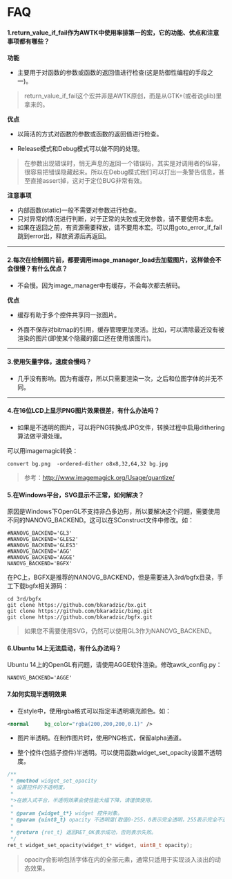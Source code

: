# FAQ

#### 1.return\_value\_if\_fail作为AWTK中使用率排第一的宏，它的功能、优点和注意事项都有哪些？

**功能**

* 主要用于对函数的参数或函数的返回值进行检查(这是防御性编程的手段之一)。

> return\_value\_if\_fail这个宏并非是AWTK原创，而是从GTK+(或者说glib)里拿来的。

**优点**

* 以简洁的方式对函数的参数或函数的返回值进行检查。

* Release模式和Debug模式可以做不同的处理。

> 在参数出现错误时，悄无声息的返回一个错误码，其实是对调用者的纵容，很容易把错误隐藏起来。所以在Debug模式我们可以打出一条警告信息，甚至直接assert掉，这对于定位BUG非常有效。

**注意事项**

* 内部函数(static)一般不需要对参数进行检查。
* 只对异常的情况进行判断，对于正常的失败或无效参数，请不要使用本宏。
* 如果在返回之前，有资源需要释放，请不要用本宏。可以用goto\_error\_if\_fail跳到error出，释放资源后再返回。

---

#### 2.每次在绘制图片前，都要调用image\_manager\_load去加载图片，这样做会不会很慢？有什么优点？

* 不会慢。因为image\_manager中有缓存，不会每次都去解码。

**优点**

* 缓存有助于多个控件共享同一张图片。

* 外面不保存对bitmap的引用，缓存管理更加灵活。比如，可以清除最近没有被渲染的图片(即使某个隐藏的窗口还在使用该图片)。

---

#### 3.使用矢量字体，速度会慢吗？

* 几乎没有影响。因为有缓存，所以只需要渲染一次，之后和位图字体的并无不同。

---

#### 4.在16位LCD上显示PNG图片效果很差，有什么办法吗？

* 如果是不透明的图片，可以将PNG转换成JPG文件，转换过程中启用dithering算法做平滑处理。

可以用imagemagic转换：
```
convert bg.png  -ordered-dither o8x8,32,64,32 bg.jpg
```
> 参考：http://www.imagemagick.org/Usage/quantize/


#### 5.在Windows平台，SVG显示不正常，如何解决？

原因是Windows下OpenGL不支持非凸多边形，所以要解决这个问题，需要使用不同的NANOVG\_BACKEND。这可以在SConstruct文件中修改。如：

```
#NANOVG_BACKEND='GL3'
#NANOVG_BACKEND='GLES2'
#NANOVG_BACKEND='GLES3'
#NANOVG_BACKEND='AGG'
#NANOVG_BACKEND='AGGE'
NANOVG_BACKEND='BGFX'
```

在PC上，BGFX是推荐的NANOVG\_BACKEND，但是需要进入3rd/bgfx目录，手工下载bgfx相关源码：

```
cd 3rd/bgfx
git clone https://github.com/bkaradzic/bx.git 
git clone https://github.com/bkaradzic/bimg.git 
git clone https://github.com/bkaradzic/bgfx.git
```

> 如果您不需要使用SVG，仍然可以使用GL3作为NANOVG\_BACKEND。

#### 6.Ubuntu 14上无法启动，有什么办法吗？

Ubuntu 14上的OpenGL有问题，请使用AGGE软件渲染。修改awtk_config.py：

```
NANOVG_BACKEND='AGGE'
```

#### 7.如何实现半透明效果

* 在style中，使用rgba格式可以指定半透明填充颜色。如：

```xml
<normal     bg_color="rgba(200,200,200,0.1)" />
```

* 图片半透明。在制作图片时，使用PNG格式，保留alpha通道。

* 整个控件(包括子控件)半透明。可以使用函数widget\_set\_opacity设置不透明度。

```c
/**
 * @method widget_set_opacity
 * 设置控件的不透明度。
 * 
 *>在嵌入式平台，半透明效果会使性能大幅下降，请谨慎使用。
 * 
 * @param {widget_t*} widget 控件对象。
 * @param {uint8_t} opacity 不透明度(取值0-255，0表示完全透明，255表示完全不透明)。
 *
 * @return {ret_t} 返回RET_OK表示成功，否则表示失败。
 */
ret_t widget_set_opacity(widget_t* widget, uint8_t opacity);
```

> opacity会影响包括字体在内的全部元素，通常只适用于实现淡入淡出的动态效果。
